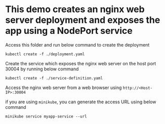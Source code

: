 # This demo creates an nginx web server deployment and exposes the app using a NodePort service

Access this folder and run below command to create the deployment

```
kubectl create -f ./deployment.yaml
```

Create the service which exposes the nginx web server on the host port 30004 by running below command

```
kubectl create -f ./service-definition.yaml
```

Access the nginx web server from a web browser using `http://<Host-IP>:30004`

if you are using `minikube`, you can generate the access URL using below command

```
minikube service myapp-service --url
```
